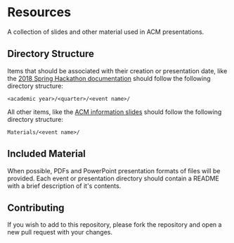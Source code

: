 # Resources
A collection of slides and other material used in ACM presentations.

## Directory Structure

Items that should be associated with their creation or presentation date,
like the [2018 Spring Hackathon documentation][2018-spr-hackathon]
should follow the following directory structure:

```
<academic year>/<quarter>/<event name>/
```

All other items, like the 
[ACM information slides][acm-info-slides]
should follow the following
directory structure:

```
Materials/<event name>/
```

## Included Material

When possible, PDFs and PowerPoint presentation formats of files will be 
provided. Each event or presentation directory should contain a README with a
brief description of it's contents.

## Contributing

If you wish to add to this repository, please fork the repository and open 
a new pull request with your changes.

[2018-spr-hackathon]: 2018-2019/Spring/Hackathon/Hackathon-Documentation.md
[acm-info-slides]: Materials/About-ACM/README.md
